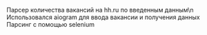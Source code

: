 Парсер количества вакансий на hh.ru по введенным данным\n
Использовался aiogram для ввода вакансии и получения данных
Парсинг с помощью selenium
